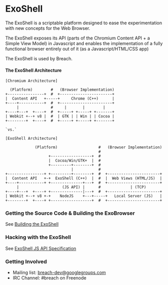 ExoShell
========

The ExoShell is a scriptable platform designed to ease the experimentation 
with new concepts for the Web Browser.

The ExoShell exposes its API (parts of the Chromium Content API + 
a Simple View Model) in Javascript and enables the implementation of a fully 
functional browser entirely out of it (as a Javascript/HTML/CSS app)

The ExoShell is used by Breach.

#### The ExoShell Architecture

```
[Chromium Architecture]
  
  (Platform)        #   (Browser Implementation)
+----------------+  #  +-----------------------+
|  Content API   +-----+     Chrome (C++)      |
+----+-----------+  #  +-----------------------+
     |              #     |       |        |
+----+---+  +----+  #  +-----+ +-----+ +-------+
| Webkit +--+ v8 |  #  | GTK | | Win | | Cocoa |
+--------+  +----+  #  +-----+ +-----+ +-------+

`vs.`

[ExoShell Architecture]

             (Platform)                  #   (Browser Implementation)
                                         #
                   +------------------+  #
                   |  Cocoa/Win/GTK+  |  #
                   +---------+--------+  #
                             |           #
+----------------+ +---------+--------+  #  +-----------------------+
|  Content API   +-+  ExoShell (C++)  |  #  |  Web Views (HTML/JS)  |
+----+-----------+ +--------------+---+  #  +-----------------------+
     |                   (JS API) |      #             | (TCP)      
+----+---+  +----+ +--------------|---+  #  +-----------------------+
| Webkit +--+ v8 +-+    NodeJS    +---+-----+   Local Server (JS)   |
+--------+  +----+ +------------------+  #  +-----------------------+
```

### Getting the Source Code & Building the ExoBrowser

See [Building the ExoShell](https://github.com/breach/exo_shell/wiki/Building-the-ExoBrowser)

### Hacking with the ExoShell

See [ExoShell JS API Specification](https://github.com/breach/exo_shell/blob/master/API.md)

### Getting Involved

- Mailing list: [breach-dev@googlegroups.com](https://groups.google.com/d/forum/breach-dev)
- IRC Channel: #breach on Freenode

